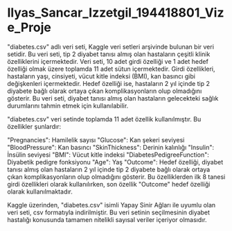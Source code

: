 # Ilyas_Sancar_Izzetgil_194418801_Vize_Proje

 "diabetes.csv" adlı veri seti, Kaggle veri setleri arşivinde bulunan bir veri setidir. Bu veri seti, tip 2 diyabet tanısı almış olan hastaların çeşitli klinik özelliklerini içermektedir. Veri seti, 10 adet girdi özelliği ve 1 adet hedef özelliği olmak üzere toplamda 11 adet sütun içermektedir. Girdi özellikleri, hastaların yaşı, cinsiyeti, vücut kitle indeksi (BMI), kan basıncı gibi değişkenleri içermektedir. Hedef özelliği ise, hastaların 2 yıl içinde tip 2 diyabete bağlı olarak ortaya çıkan komplikasyonların olup olmadığını gösterir. Bu veri seti, diyabet tanısı almış olan hastaların gelecekteki sağlık durumlarını tahmin etmek için kullanılabilir.

"diabetes.csv" veri setinde toplamda 11 adet özellik kullanılmıştır. Bu özellikler şunlardır:

"Pregnancies": Hamilelik sayısı
"Glucose": Kan şekeri seviyesi
"BloodPressure": Kan basıncı
"SkinThickness": Derinin kalınlığı
"Insulin": İnsülin seviyesi
"BMI": Vücut kitle indeksi
"DiabetesPedigreeFunction": Diyabetik pedigre fonksiyonu
"Age": Yaş
"Outcome": Hedef özelliği, diyabet tanısı almış olan hastaların 2 yıl içinde tip 2 diyabete bağlı olarak ortaya çıkan komplikasyonların olup olmadığını gösterir.
Bu özelliklerden ilk 8 tanesi girdi özellikleri olarak kullanılırken, son özellik "Outcome" hedef özelliği olarak kullanılmaktadır.

Kaggle üzerinden, "diabetes.csv" isimli Yapay Sinir Ağları ile uyumlu olan veri seti, csv formatıyla indirilmiştir. Bu veri setinin seçilmesinin diyabet hastalığı konusunda tamamen nitelikli sayısal veriler içeriyor olmasıdır.
